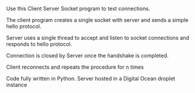 Use this Client Server Socket program to test connections.

The client program creates a single socket with server and sends a simple hello protocol.

Server uses a single thread to accept and listen to socket connections and responds to hello protocol.

Connection is closed by Server once the handshake is completed.

Client reconnects and repeats the procedure for n times

Code fully written in Python.
Server hosted in a Digital Ocean droplet instance
